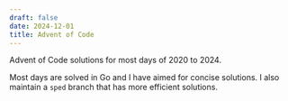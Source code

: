 ```yaml
---
draft: false
date: 2024-12-01
title: Advent of Code
---
```

Advent of Code solutions for most days of 2020 to 2024.

Most days are solved in Go and I have aimed for concise solutions. I also maintain a `sped` branch that has more efficient solutions.